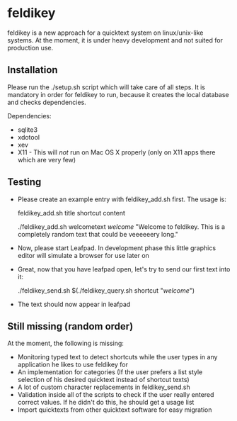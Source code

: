 # feldikey

feldikey is a new approach for a quicktext system on linux/unix-like systems. At the moment, it is under heavy development and not suited for production use.

## Installation
Please run the ./setup.sh script which will take care of all steps. It is mandatory in order for feldikey to run, because it creates the local database and checks dependencies.

Dependencies:
- sqlite3
- xdotool
- xev
- X11 - This will *not* run on Mac OS X properly (only on X11 apps there which are very few)

## Testing
- Please create an example entry with feldikey_add.sh first. The usage is:

  feldikey_add.sh title shortcut content

  ./feldikey_add.sh welcometext _welcome_ "Welcome to feldikey. This is a completely random text that could be veeeeeery long."

- Now, please start Leafpad. In development phase this little graphics editor will simulate a browser for use later on
- Great, now that you have leafpad open, let's try to send our first text into it:

  ./feldikey_send.sh $(./feldikey_query.sh shortcut "_welcome_")

- The text should now appear in leafpad
 
## Still missing (random order)
At the moment, the following is missing:
- Monitoring typed text to detect shortcuts while the user types in any application he likes to use feldikey for
- An implementation for categories (If the user prefers a list style selection of his desired quicktext instead of shortcut texts)
- A lot of custom character replacements in feldikey_send.sh
- Validation inside all of the scripts to check if the user really entered correct values. If he didn't do this, he should get a usage list
- Import quicktexts from other quicktext software for easy migration
